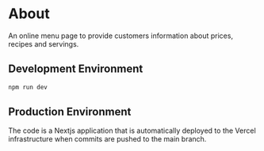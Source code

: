 # About

An online menu page to provide customers information about prices, recipes and servings.

## Development Environment

```bash
npm run dev
```

## Production Environment

The code is a Nextjs application that is automatically deployed to the Vercel infrastructure when commits are pushed to the main branch.
